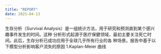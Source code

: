 ```yaml
---
title: "REPORT"
date: 2025-04-13
---
```

生存分析（Survival Analysis）是一组统计方法，用于研究和预测直到某个感兴趣事件发生的时间。这种
分析形式起源于医疗保健领域，最初主要关注死亡时间。此后，生存分析已成功应用于全球几乎所有行业的各
种场景。报告中基于以下模型分析影响客户流失的原因
1.Kaplan-Meier 曲线
